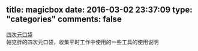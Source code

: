 title: magicbox
date: 2016-03-02 23:37:09
type: "categories"
comments: false
---  

[四次元口袋](https://haibinpark.gitbooks.io/magic-bag/content/)    
帕克胖的四次元口袋，收集平时工作中使用的一些工具的使用说明  
